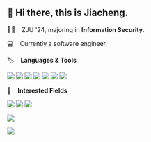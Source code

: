 ## 👋 Hi there, this is Jiacheng.

🧑‍🎓 &ensp; ZJU '24, majoring in **Information Security**.

💻 &ensp; Currently a software engineer.

🏷️ &ensp; **Languages & Tools**
<p></p>  
<span>   
    <img src="https://img.shields.io/badge/-C++-00599C?style=flat-square&logo=c%2B%2B&logoColor=white" />  
    <img src="https://img.shields.io/badge/-Python-3776AB?style=flat-square&logo=python&logoColor=white" />  
    <img src="https://img.shields.io/badge/-C%23-239120?style=flat-square&logo=c#&logoColor=white" />  
    <img src="https://img.shields.io/badge/-Go-00ADD8?style=flat-square&logo=go&logoColor=white" />  
    <img src="https://img.shields.io/badge/-Rust-000000?style=flat-square&logo=rust&logoColor=white" />  
    <img src="https://img.shields.io/badge/-TypeScript-3178C6?style=flat-square&logo=typescript&logoColor=white" />  
    <img src="https://img.shields.io/badge/-LaTeX-008080?style=flat-square&logo=latex&logoColor=white" />  
</span>  
<p></p>  

🥰 &ensp; <b>Interested Fields</b>
<p></p>
<span ><img src="https://img.shields.io/badge/-Distributed System-pink?style=flat-square&logo=&logoColor=white" /> <img src="https://img.shields.io/badge/-Kubernetes-1572B6?style=flat-square&logo=&logoColor=blue" />  <img src="https://img.shields.io/badge/-Game Develop-green?style=flat-square&logo="  </span>
<p></p>

<a href="https://github.com/anuraghazra/github-readme-stats">
  <img align="center" src="https://github-readme-stats.vercel.app/api/top-langs/?username=UnicoCN&layout=compact" />
</a>
<p></p>
<a href="https://github.com/anuraghazra/github-readme-stats">
  <img align="center" src="https://github-readme-stats.vercel.app/api?username=UnicoCN&show_icons=true&theme=merko" />
</a>

<p></p>
